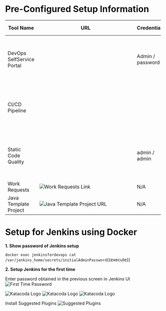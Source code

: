 # Pre-Configured Setup Information
|           Tool Name       |                                           URL                                                         |   Credentials    |                                 Setup Information                                       |
|---------------------------|-------------------------------------------------------------------------------------------------------|------------------|-----------------------------------------------------------------------------------------|
| DevOps SelfService Portal |![Self Service Portal URL](https://[[HOST_SUBDOMAIN]]-8055-[[KATACODA_HOST]].environments.katacoda.com)| Admin / password |docker run -d --name gitjavacreate -p 8055:8055 ravikalla/devops-selfservice-enterprise  |
| CI/CD Pipeline            |![Jenkins URL](https://[[HOST_SUBDOMAIN]]-9080-[[KATACODA_HOST]].environments.katacoda.com)            | <Setup Later>    |Docker file from ``Dockerfile-Jenkins-Maven``{{open}}                                    |
| Static Code Quality       |![Sonar Link](https://[[HOST_SUBDOMAIN]]-9000-[[KATACODA_HOST]].environments.katacoda.com)             | admin / admin    |docker run -d --name sonarqube -p 9000:9000 sonarqube                                    |
| Work Requests             |![Work Requests Link](https://github.com/ravikalla/devops-tickets/issues)                              | N/A              |                                                                                         |
| Java Template Project     |![Java Template Project URL](https://github.com/ravi523096/JavaTemplateProject)                        | N/A              |                                                                                         |

# Setup for Jenkins using Docker

**1. Show password of Jenkins setup**

``docker exec jenkinsfordevops cat /var/jenkins_home/secrets/initialAdminPassword``{{execute}}

**2. Setup Jenkins for the first time**

Enter password obtained in the previous screen in Jenkins UI
![First Time Password](/ravi_kalla/scenarios/devops/images/JenkinsFirstTimeScreen.png)

![Katacoda Logo](/ravi_kalla/scenarios/displaying-images/assets/logo-text-with-head.png)
![Katacoda Logo](/ravi_kalla/scenarios/displaying-images/assets/JenkinsFirstTimeScreen.png)
![Katacoda Logo](/ravi_kalla/scenarios/displaying-images/assets/InstallPlugins.png)

Install Suggested Plugins
![Suggested Plugins](/ravi_kalla/scenarios/devops/images/InstallPlugins.png)
